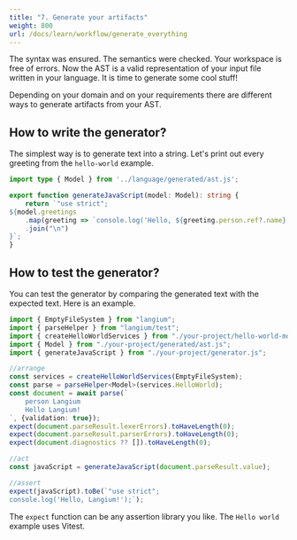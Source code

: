 ```yaml
---
title: "7. Generate your artifacts"
weight: 800
url: /docs/learn/workflow/generate_everything
---
```

The syntax was ensured. The semantics were checked. Your workspace is free of errors. Now the AST is a valid representation of your input file written in your language. It is time to generate some cool stuff!

Depending on your domain and on your requirements there are different ways to generate artifacts from your AST.

## How to write the generator?

The simplest way is to generate text into a string. Let's print out every greeting from the `hello-world` example.

```typescript
import type { Model } from '../language/generated/ast.js';

export function generateJavaScript(model: Model): string {
    return `"use strict";
${model.greetings
    .map(greeting => `console.log('Hello, ${greeting.person.ref?.name}!');`)
    .join("\n")
}`;
}
```

## How to test the generator?

You can test the generator by comparing the generated text with the expected text. Here is an example.

```typescript
import { EmptyFileSystem } from "langium";
import { parseHelper } from "langium/test";
import { createHelloWorldServices } from "./your-project/hello-world-module.js";
import { Model } from "./your-project/generated/ast.js";
import { generateJavaScript } from "./your-project/generator.js";

//arrange
const services = createHelloWorldServices(EmptyFileSystem);
const parse = parseHelper<Model>(services.HelloWorld);
const document = await parse(`
    person Langium
    Hello Langium!
`, {validation: true});
expect(document.parseResult.lexerErrors).toHaveLength(0);
expect(document.parseResult.parserErrors).toHaveLength(0);
expect(document.diagnostics ?? []).toHaveLength(0);

//act
const javaScript = generateJavaScript(document.parseResult.value);

//assert
expect(javaScript).toBe(`"use strict";
console.log('Hello, Langium!');`);
```

The `expect` function can be any assertion library you like. The `Hello world` example uses Vitest.

